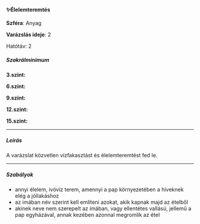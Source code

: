 #### ✨Élelemteremtés

**Szféra**: Anyag

**Varázslás ideje**: 2

Hatótáv: 2

##### Szakrálminimum

**3.szint:** 

**6.szint:** 

**9.szint:** 

**12.szint:** 

**15.szint:** 


---
##### Leírás

 A varázslat közvetlen vízfakasztást és élelemteremtést fed le.
 

---
##### Szabályok

- annyi élelem, ivóvíz terem, amennyi a pap környezetében a híveknek elég a jóllakáshoz
- az imában név szerint kell említeni azokat, akik kapnak majd az ételből
- akinek neve nem szerepelt az imában, vagy ellentétes vallású, jellemű a pap egyházával, annak kezében azonnal megromlik az étel



